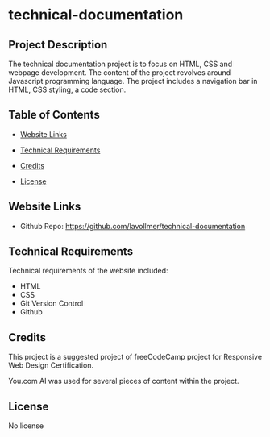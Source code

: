# technical-documentation

## Project Description

The technical documentation project is to focus on HTML, CSS and webpage development. The content of the project revolves around Javascript programming language. The project includes a navigation bar in HTML, CSS styling, a code section.

## Table of Contents

- [Website Links](#websitelinks)
- [Technical Requirements](#technicalrequirements)
- [Credits](#credits)
- [License](#license)

  <a id="homepage"></a>

## Website Links

- Github Repo: https://github.com/lavollmer/technical-documentation

  <a id="technicalrequirements"></a>

## Technical Requirements

Technical requirements of the website included:

- HTML
- CSS
- Git Version Control
- Github

<a id="credits"></a>

## Credits

This project is a suggested project of freeCodeCamp project for Responsive Web Design Certification.

You.com AI was used for several pieces of content within the project.

<a id="license"></a>

## License

No license
